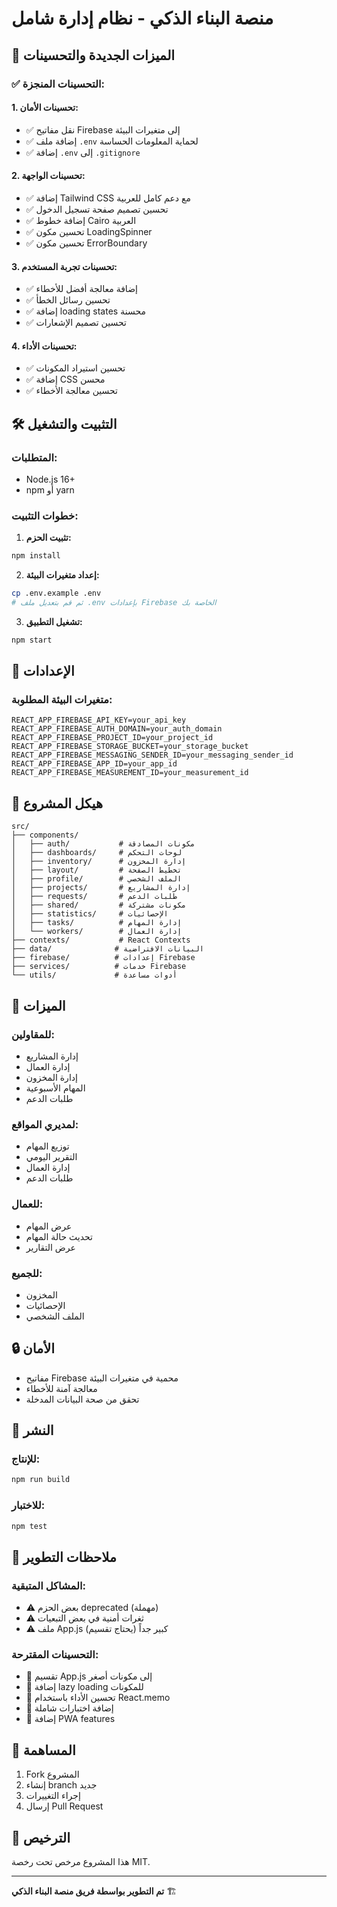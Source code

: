 # منصة البناء الذكي - نظام إدارة شامل

## 🚀 الميزات الجديدة والتحسينات

### ✅ التحسينات المنجزة:

#### 1. **تحسينات الأمان:**
- ✅ نقل مفاتيح Firebase إلى متغيرات البيئة
- ✅ إضافة ملف `.env` لحماية المعلومات الحساسة
- ✅ إضافة `.env` إلى `.gitignore`

#### 2. **تحسينات الواجهة:**
- ✅ إضافة Tailwind CSS مع دعم كامل للعربية
- ✅ تحسين تصميم صفحة تسجيل الدخول
- ✅ إضافة خطوط Cairo العربية
- ✅ تحسين مكون LoadingSpinner
- ✅ تحسين مكون ErrorBoundary

#### 3. **تحسينات تجربة المستخدم:**
- ✅ إضافة معالجة أفضل للأخطاء
- ✅ تحسين رسائل الخطأ
- ✅ إضافة loading states محسنة
- ✅ تحسين تصميم الإشعارات

#### 4. **تحسينات الأداء:**
- ✅ تحسين استيراد المكونات
- ✅ إضافة CSS محسن
- ✅ تحسين معالجة الأخطاء

## 🛠️ التثبيت والتشغيل

### المتطلبات:
- Node.js 16+
- npm أو yarn

### خطوات التثبيت:

1. **تثبيت الحزم:**
```bash
npm install
```

2. **إعداد متغيرات البيئة:**
```bash
cp .env.example .env
# ثم قم بتعديل ملف .env بإعدادات Firebase الخاصة بك
```

3. **تشغيل التطبيق:**
```bash
npm start
```

## 🔧 الإعدادات

### متغيرات البيئة المطلوبة:
```env
REACT_APP_FIREBASE_API_KEY=your_api_key
REACT_APP_FIREBASE_AUTH_DOMAIN=your_auth_domain
REACT_APP_FIREBASE_PROJECT_ID=your_project_id
REACT_APP_FIREBASE_STORAGE_BUCKET=your_storage_bucket
REACT_APP_FIREBASE_MESSAGING_SENDER_ID=your_messaging_sender_id
REACT_APP_FIREBASE_APP_ID=your_app_id
REACT_APP_FIREBASE_MEASUREMENT_ID=your_measurement_id
```

## 📁 هيكل المشروع

```
src/
├── components/
│   ├── auth/           # مكونات المصادقة
│   ├── dashboards/     # لوحات التحكم
│   ├── inventory/      # إدارة المخزون
│   ├── layout/         # تخطيط الصفحة
│   ├── profile/        # الملف الشخصي
│   ├── projects/       # إدارة المشاريع
│   ├── requests/       # طلبات الدعم
│   ├── shared/         # مكونات مشتركة
│   ├── statistics/     # الإحصائيات
│   ├── tasks/          # إدارة المهام
│   └── workers/        # إدارة العمال
├── contexts/           # React Contexts
├── data/              # البيانات الافتراضية
├── firebase/          # إعدادات Firebase
├── services/          # خدمات Firebase
└── utils/             # أدوات مساعدة
```

## 🎨 الميزات

### للمقاولين:
- إدارة المشاريع
- إدارة العمال
- إدارة المخزون
- المهام الأسبوعية
- طلبات الدعم

### لمديري المواقع:
- توزيع المهام
- التقرير اليومي
- إدارة العمال
- طلبات الدعم

### للعمال:
- عرض المهام
- تحديث حالة المهام
- عرض التقارير

### للجميع:
- المخزون
- الإحصائيات
- الملف الشخصي

## 🔒 الأمان

- مفاتيح Firebase محمية في متغيرات البيئة
- معالجة آمنة للأخطاء
- تحقق من صحة البيانات المدخلة

## 🚀 النشر

### للإنتاج:
```bash
npm run build
```

### للاختبار:
```bash
npm test
```

## 📝 ملاحظات التطوير

### المشاكل المتبقية:
- ⚠️ بعض الحزم deprecated (مهملة)
- ⚠️ ثغرات أمنية في بعض التبعيات
- ⚠️ ملف App.js كبير جداً (يحتاج تقسيم)

### التحسينات المقترحة:
- 🔄 تقسيم App.js إلى مكونات أصغر
- 🔄 إضافة lazy loading للمكونات
- 🔄 تحسين الأداء باستخدام React.memo
- 🔄 إضافة اختبارات شاملة
- 🔄 إضافة PWA features

## 🤝 المساهمة

1. Fork المشروع
2. إنشاء branch جديد
3. إجراء التغييرات
4. إرسال Pull Request

## 📄 الترخيص

هذا المشروع مرخص تحت رخصة MIT.

---

**تم التطوير بواسطة فريق منصة البناء الذكي** 🏗️
